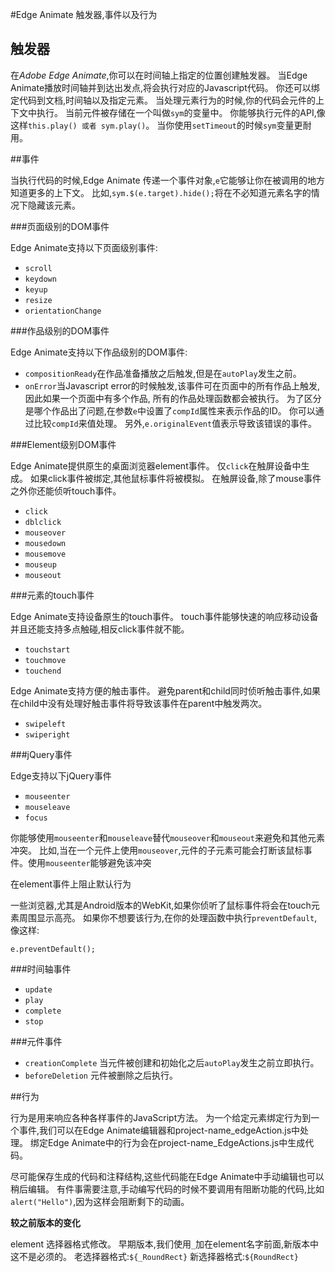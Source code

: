 #Edge Animate 触发器,事件以及行为

## 触发器

在*Adobe Edge Animate*,你可以在时间轴上指定的位置创建触发器。
当Edge Animate播放时间轴并到达出发点,将会执行对应的Javascript代码。
你还可以绑定代码到文档,时间轴以及指定元素。
当处理元素行为的时候,你的代码会元件的上下文中执行。
当前元件被存储在一个叫做`sym`的变量中。
你能够执行元件的API,像这样`this.play() 或者 sym.play()`。
当你使用`setTimeout`的时候`sym`变量更耐用。

##事件

当执行代码的时候,Edge Animate 传递一个事件对象,`e`它能够让你在被调用的地方知道更多的上下文。
比如,`sym.$(e.target).hide();`将在不必知道元素名字的情况下隐藏该元素。

###页面级别的DOM事件

Edge Animate支持以下页面级别事件:

- `scroll`
- `keydown`
- `keyup`
- `resize`
- `orientationChange`

###作品级别的DOM事件

Edge Animate支持以下作品级别的DOM事件:

- `compositionReady`在作品准备播放之后触发,但是在`autoPlay`发生之前。
- `onError`当Javascript error的时候触发,该事件可在页面中的所有作品上触发,因此如果一个页面中有多个作品,
所有的作品处理函数都会被执行。
为了区分是哪个作品出了问题,在参数`e`中设置了`compId`属性来表示作品的ID。
你可以通过比较`compId`来值处理。
另外,`e.originalEvent`值表示导致该错误的事件。

###Element级别DOM事件

Edge Animate提供原生的桌面浏览器element事件。
仅`click`在触屏设备中生成。
如果click事件被绑定,其他鼠标事件将被模拟。
在触屏设备,除了mouse事件之外你还能侦听touch事件。

- `click`
- `dblclick`
- `mouseover`
- `mousedown`
- `mousemove`
- `mouseup`
- `mouseout`



###元素的touch事件

Edge Animate支持设备原生的touch事件。
touch事件能够快速的响应移动设备并且还能支持多点触碰,相反click事件就不能。

- `touchstart`
- `touchmove`
- `touchend`

Edge Animate支持方便的触击事件。
避免parent和child同时侦听触击事件,如果在child中没有处理好触击事件将导致该事件在parent中触发两次。


- `swipeleft`
- `swiperight`

###jQuery事件

Edge支持以下jQuery事件

- `mouseenter`
- `mouseleave`
- `focus`

你能够使用`mouseenter`和`mouseleave`替代`mouseover`和`mouseout`来避免和其他元素冲突。
比如,当在一个元件上使用`mouseover`,元件的子元素可能会打断该鼠标事件。使用`mouseenter`能够避免该冲突

在element事件上阻止默认行为

一些浏览器,尤其是Android版本的WebKit,如果你侦听了鼠标事件将会在touch元素周围显示高亮。
如果你不想要该行为,在你的处理函数中执行`preventDefault`,像这样:

`e.preventDefault();`

###时间轴事件

- `update`
- `play`
- `complete`
- `stop`

###元件事件

- `creationComplete` 当元件被创建和初始化之后`autoPlay`发生之前立即执行。
- `beforeDeletion` 元件被删除之后执行。




##行为

行为是用来响应各种各样事件的JavaScript方法。
为一个给定元素绑定行为到一个事件,我们可以在Edge Animate编辑器和project-name_edgeAction.js中处理。
绑定Edge Animate中的行为会在project-name_EdgeActions.js中生成代码。

尽可能保存生成的代码和注释结构,这些代码能在Edge Animate中手动编辑也可以稍后编辑。
有件事需要注意,手动编写代码的时候不要调用有阻断功能的代码,比如`alert("Hello")`,因为这样会阻断剩下的动画。

**较之前版本的变化**

element 选择器格式修改。
早期版本,我们使用`_`加在element名字前面,新版本中这不是必须的。
老选择器格式:`${_RoundRect}`
新选择器格式:`${RoundRect}`


